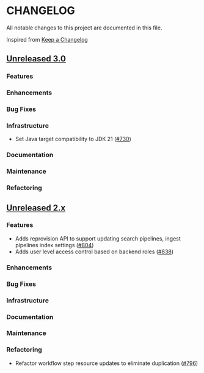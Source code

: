# CHANGELOG
All notable changes to this project are documented in this file.

Inspired from [Keep a Changelog](https://keepachangelog.com/en/1.1.0/)

## [Unreleased 3.0](https://github.com/opensearch-project/flow-framework/compare/2.x...HEAD)
### Features
### Enhancements
### Bug Fixes
### Infrastructure
- Set Java target compatibility to JDK 21 ([#730](https://github.com/opensearch-project/flow-framework/pull/730))

### Documentation
### Maintenance
### Refactoring

## [Unreleased 2.x](https://github.com/opensearch-project/flow-framework/compare/2.14...2.x)
### Features
- Adds reprovision API to support updating search pipelines, ingest pipelines index settings ([#804](https://github.com/opensearch-project/flow-framework/pull/804))
- Adds user level access control based on backend roles ([#838](https://github.com/opensearch-project/flow-framework/pull/838))

### Enhancements
### Bug Fixes
### Infrastructure
### Documentation
### Maintenance
### Refactoring
- Refactor workflow step resource updates to eliminate duplication ([#796](https://github.com/opensearch-project/flow-framework/pull/796))
